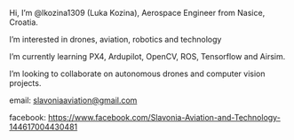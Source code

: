 Hi, I’m @lkozina1309 (Luka Kozina), Aerospace Engineer from Nasice, Croatia.

I’m interested in drones, aviation, robotics and technology

I’m currently learning PX4, Ardupilot, OpenCV, ROS, Tensorflow and Airsim.

I’m looking to collaborate on autonomous drones and computer vision projects.

email: slavoniaaviation@gmail.com

facebook: https://www.facebook.com/Slavonia-Aviation-and-Technology-144617004430481

<!---
lkozina1309/lkozina1309 is a ✨ special ✨ repository because its `README.md` (this file) appears on your GitHub profile.
You can click the Preview link to take a look at your changes.
--->
